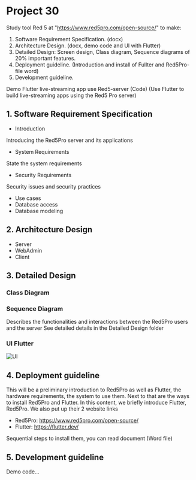 # Project 30 
Study tool Red 5 at "https://www.red5pro.com/open-source/" to make: 

1) Software Requirement Specification. (docx)
2) Architecture Design. (docx, demo code and UI with Flutter)
3) Detailed Design: Screen design, Class diagram, Sequence diagrams of 20% important features.
4) Deployment guideline. (Introduction and install of Fullter and Red5Pro-file word)
5) Development guideline.

Demo Flutter live-streaming app use Red5-server (Code)
(Use Flutter to build live-streaming apps using the Red5 Pro server)

## 1. Software Requirement Specification
 - Introduction
 
Introducing the Red5Pro server and its applications
 
 - System Requirements
 
 State the system requirements
 
 - Security Requirements
 
 Security issues and security practices
 
 - Use cases
 - Database access
 - Database modeling

## 2. Architecture Design
 - Server
 - WebAdmin
 - Client
## 3. Detailed Design

### Class Diagram

### Sequence Diagram

Describes the functionalities and interactions between the Red5Pro users and the server
See detailed details in the Detailed Design folder

### UI Flutter

![UI](https://user-images.githubusercontent.com/74059634/103166508-401d1580-4855-11eb-9d63-e8dd2271b14a.png)

## 4. Deployment guideline

This will be a preliminary introduction to Red5Pro as well as Flutter, the hardware requirements, the system to use them. Next to that are the ways to install Red5Pro and Flutter.
In this content, we briefly introduce Flutter, Red5Pro. We also put up their 2 website links
 - Red5Pro: https://www.red5pro.com/open-source/
 - Flutter: https://flutter.dev/
 
 Sequential steps to install them, you can read document (Word file)

## 5. Development guideline

Demo code...





